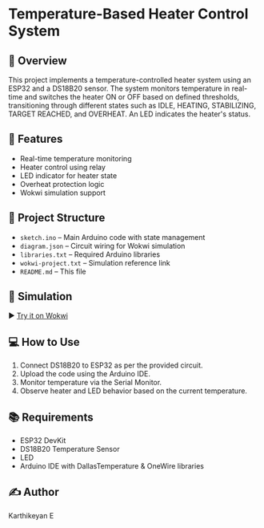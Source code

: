 # Temperature-Based Heater Control System

## 🔧 Overview
This project implements a temperature-controlled heater system using an ESP32 and a DS18B20 sensor. The system monitors temperature in real-time and switches the heater ON or OFF based on defined thresholds, transitioning through different states such as IDLE, HEATING, STABILIZING, TARGET REACHED, and OVERHEAT. An LED indicates the heater's status.

## 🚀 Features
- Real-time temperature monitoring
- Heater control using relay
- LED indicator for heater state
- Overheat protection logic
- Wokwi simulation support

## 📁 Project Structure
- `sketch.ino` – Main Arduino code with state management
- `diagram.json` – Circuit wiring for Wokwi simulation
- `libraries.txt` – Required Arduino libraries
- `wokwi-project.txt` – Simulation reference link
- `README.md` – This file

## 🧪 Simulation
▶️ [Try it on Wokwi](https://wokwi.com/projects/436920312189691905)

## 💻 How to Use
1. Connect DS18B20 to ESP32 as per the provided circuit.
2. Upload the code using the Arduino IDE.
3. Monitor temperature via the Serial Monitor.
4. Observe heater and LED behavior based on the current temperature.

## 📚 Requirements
- ESP32 DevKit
- DS18B20 Temperature Sensor
- LED
- Arduino IDE with DallasTemperature & OneWire libraries

## ✍️ Author
Karthikeyan E
